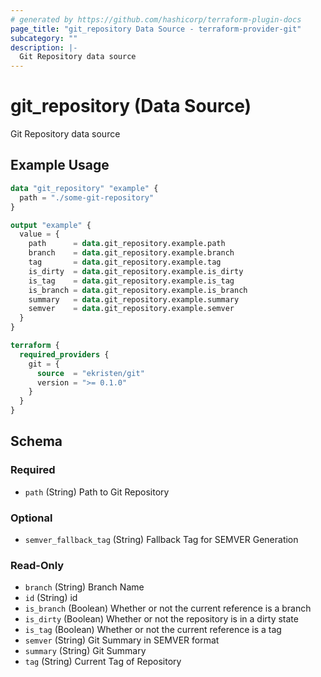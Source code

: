 ```yaml
---
# generated by https://github.com/hashicorp/terraform-plugin-docs
page_title: "git_repository Data Source - terraform-provider-git"
subcategory: ""
description: |-
  Git Repository data source
---
```


# git_repository (Data Source)

Git Repository data source

## Example Usage

```terraform
data "git_repository" "example" {
  path = "./some-git-repository"
}

output "example" {
  value = {
    path      = data.git_repository.example.path
    branch    = data.git_repository.example.branch
    tag       = data.git_repository.example.tag
    is_dirty  = data.git_repository.example.is_dirty
    is_tag    = data.git_repository.example.is_tag
    is_branch = data.git_repository.example.is_branch
    summary   = data.git_repository.example.summary
    semver    = data.git_repository.example.semver
  }
}

terraform {
  required_providers {
    git = {
      source  = "ekristen/git"
      version = ">= 0.1.0"
    }
  }
}
```

<!-- schema generated by tfplugindocs -->
## Schema

### Required

- `path` (String) Path to Git Repository

### Optional

- `semver_fallback_tag` (String) Fallback Tag for SEMVER Generation

### Read-Only

- `branch` (String) Branch Name
- `id` (String) id
- `is_branch` (Boolean) Whether or not the current reference is a branch
- `is_dirty` (Boolean) Whether or not the repository is in a dirty state
- `is_tag` (Boolean) Whether or not the current reference is a tag
- `semver` (String) Git Summary in SEMVER format
- `summary` (String) Git Summary
- `tag` (String) Current Tag of Repository


